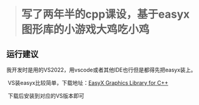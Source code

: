 > # 写了两年半的cpp课设，基于easyx图形库的小游戏大鸡吃小鸡

## 运行建议

​	我开发时是用的VS2022，用vscode或者其他IDE也行但是都得先把easyx装上。

​	VS装easyx比较简单，下载地址：[EasyX Graphics Library for C++](https://easyx.cn/)

​	下载后安装到对应的VS版本即可

[结题报告]: ./结题报告.md



